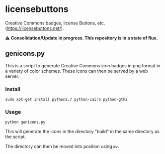 # licensebuttons

Creative Commons badges, license Buttons, etc. (<https://licensebuttons.net/>).


:warning: **Consolidation/Update in progress. This repository is in a state of
flux.**


## genicons.py

This is a script to generate Creative Commons icon badges in png format in a
variety of color schemes. These icons can then be served by a web server.


### Install

```shell
sudo apt-get install python2.7 python-cairo python-gtk2
```

### Usage

```shell
python genicons.py
```

This will generate the icons in the directory "build" in the same directory as
the script.

The directory can then be moved into position using `mv`.
